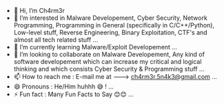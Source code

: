 - 👋 Hi, I’m Ch4rm3r
- 👀 I’m interested in Malware Developement, Cyber Security, Network Programming, Programming in General (specifically in C/C++/Python), Low-level stuff, Reverse Engineering, Binary Exploitation, CTF's and almost all tech related stuff ...
- 🌱 I’m currently learning Malware/Exploit Developement ...
- 💞️ I’m looking to collaborate on Malware Developement, Any kind of software developement which can increase my critical and logical thinking and which consists Cyber Security & Programming stuff ...
- 📫 How to reach me : E-mail me at ---> ch4rm3r.5n4k3@gmail.com ...
- 😄 Pronouns : He/Him huhhh 😅 ! ...
- ⚡ Fun fact : Many Fun Facts to Say 😊😊 ...

<!---
ch4rm3r/ch4rm3r is a ✨ special ✨ repository because its `README.md` (this file) appears on your GitHub profile.
You can click the Preview link to take a look at your changes.
--->
